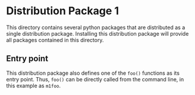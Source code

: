 # Distribution Package 1

This directory contains several python packages that are distributed as
a single distribution package. Installing this distribution package will provide
all packages contained in this directory.

## Entry point

This distribution package also defines one of
the `foo()` functions as its entry point.
Thus, `foo()` can be directly called from the command
line, in this example as `m1foo`.
